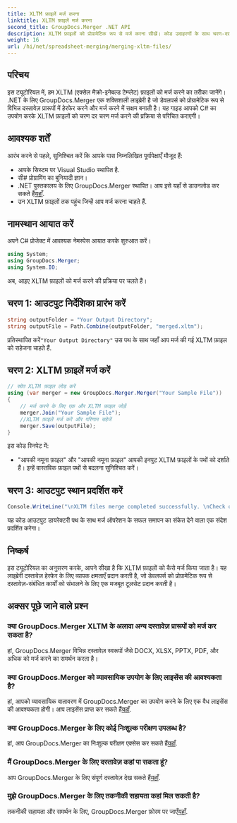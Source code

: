 ```yaml
---
title: XLTM फ़ाइलें मर्ज करना
linktitle: XLTM फ़ाइलें मर्ज करना
second_title: GroupDocs.Merger .NET API
description: XLTM फ़ाइलों को प्रोग्रामेटिक रूप से मर्ज करना सीखें। कोड उदाहरणों के साथ चरण-दर-चरण मार्गदर्शिका।
weight: 16
url: /hi/net/spreadsheet-merging/merging-xltm-files/
---
```

## परिचय
इस ट्यूटोरियल में, हम XLTM (एक्सेल मैक्रो-इनेबल्ड टेम्प्लेट) फ़ाइलों को मर्ज करने का तरीका जानेंगे। .NET के लिए GroupDocs.Merger एक शक्तिशाली लाइब्रेरी है जो डेवलपर्स को प्रोग्रामेटिक रूप से विभिन्न दस्तावेज़ प्रारूपों में हेरफेर करने और मर्ज करने में सक्षम बनाती है। यह गाइड आपको C# का उपयोग करके XLTM फ़ाइलों को चरण दर चरण मर्ज करने की प्रक्रिया से परिचित कराएगी।
## आवश्यक शर्तें
आरंभ करने से पहले, सुनिश्चित करें कि आपके पास निम्नलिखित पूर्वापेक्षाएँ मौजूद हैं:
- आपके सिस्टम पर Visual Studio स्थापित है.
- सी# प्रोग्रामिंग का बुनियादी ज्ञान।
-  .NET पुस्तकालय के लिए GroupDocs.Merger स्थापित। आप इसे यहाँ से डाउनलोड कर सकते हैं[यहाँ](https://releases.groupdocs.com/merger/net/).
- उन XLTM फ़ाइलों तक पहुंच जिन्हें आप मर्ज करना चाहते हैं.

## नामस्थान आयात करें
अपने C# प्रोजेक्ट में आवश्यक नेमस्पेस आयात करके शुरुआत करें।
```csharp
using System; 
using GroupDocs.Merger;
using System.IO;
```

अब, आइए XLTM फ़ाइलों को मर्ज करने की प्रक्रिया पर चलते हैं।
## चरण 1: आउटपुट निर्देशिका प्रारंभ करें
```csharp
string outputFolder = "Your Output Directory";
string outputFile = Path.Combine(outputFolder, "merged.xltm");
```
 प्रतिस्थापित करें`"Your Output Directory"` उस पथ के साथ जहाँ आप मर्ज की गई XLTM फ़ाइल को सहेजना चाहते हैं.
## चरण 2: XLTM फ़ाइलें मर्ज करें
```csharp
// स्रोत XLTM फ़ाइल लोड करें
using (var merger = new GroupDocs.Merger.Merger("Your Sample File"))
{
    // मर्ज करने के लिए एक और XLTM फ़ाइल जोड़ें
    merger.Join("Your Sample File");
    //XLTM फ़ाइलें मर्ज करें और परिणाम सहेजें
    merger.Save(outputFile);
}
```
इस कोड स्निपेट में:
- "आपकी नमूना फ़ाइल" और "आपकी नमूना फ़ाइल" आपकी इनपुट XLTM फ़ाइलों के पथों को दर्शाते हैं। इन्हें वास्तविक फ़ाइल पथों से बदलना सुनिश्चित करें।
## चरण 3: आउटपुट स्थान प्रदर्शित करें
```csharp
Console.WriteLine("\nXLTM files merge completed successfully. \nCheck output in {0}", outputFolder);
```
यह कोड आउटपुट डायरेक्टरी पथ के साथ मर्ज ऑपरेशन के सफल समापन का संकेत देने वाला एक संदेश प्रदर्शित करेगा।

## निष्कर्ष
इस ट्यूटोरियल का अनुसरण करके, आपने सीखा है कि XLTM फ़ाइलों को कैसे मर्ज किया जाता है। यह लाइब्रेरी दस्तावेज़ हेरफेर के लिए व्यापक क्षमताएँ प्रदान करती है, जो डेवलपर्स को प्रोग्रामेटिक रूप से दस्तावेज़-संबंधित कार्यों को संभालने के लिए एक मजबूत टूलसेट प्रदान करती है।

## अक्सर पूछे जाने वाले प्रश्न
### क्या GroupDocs.Merger XLTM के अलावा अन्य दस्तावेज़ प्रारूपों को मर्ज कर सकता है?
हां, GroupDocs.Merger विभिन्न दस्तावेज़ स्वरूपों जैसे DOCX, XLSX, PPTX, PDF, और अधिक को मर्ज करने का समर्थन करता है।
### क्या GroupDocs.Merger को व्यावसायिक उपयोग के लिए लाइसेंस की आवश्यकता है?
 हां, आपको व्यावसायिक वातावरण में GroupDocs.Merger का उपयोग करने के लिए एक वैध लाइसेंस की आवश्यकता होगी। आप लाइसेंस प्राप्त कर सकते हैं[यहाँ](https://purchase.groupdocs.com/buy).
### क्या GroupDocs.Merger के लिए कोई निःशुल्क परीक्षण उपलब्ध है?
 हां, आप GroupDocs.Merger का निःशुल्क परीक्षण एक्सेस कर सकते हैं[यहाँ](https://releases.groupdocs.com/).
### मैं GroupDocs.Merger के लिए दस्तावेज़ कहां पा सकता हूं?
आप GroupDocs.Merger के लिए संपूर्ण दस्तावेज़ देख सकते हैं[यहाँ](https://tutorials.groupdocs.com/merger/net/).
### मुझे GroupDocs.Merger के लिए तकनीकी सहायता कहां मिल सकती है?
 तकनीकी सहायता और समर्थन के लिए, GroupDocs.Merger फ़ोरम पर जाएँ[यहाँ](https://forum.groupdocs.com/c/merger/32).